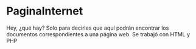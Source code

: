 # PaginaInternet
Hey, ¿qué hay? Solo para decirles que aquí podrán encontrar los documentos correspondientes a una página web.
Se trabajó con HTML y PHP
